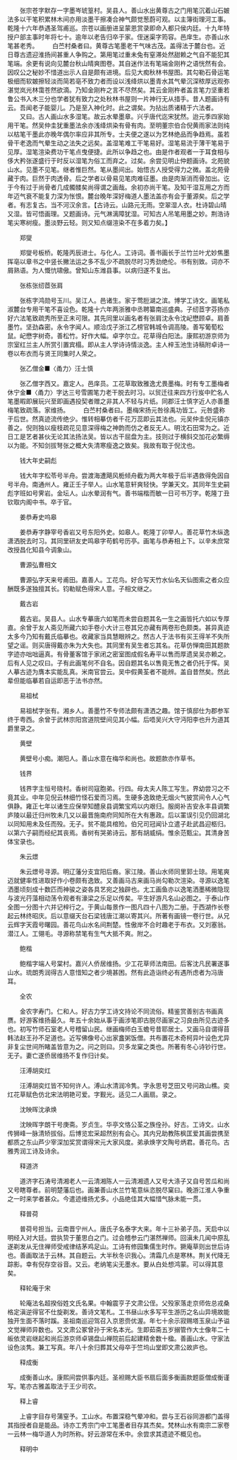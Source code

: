 <!-- { "loadSidebar": true } -->
　　张宗苍字默存一字墨岑琥篁村。吴县人。善山水出黄尊古之门用笔沉着山石皴法多以干笔积累林木间亦用淡墨干擦凑合神气颇觉葱蔚可观。以主簿街理河工事。乾隆十六年恭遇圣驾甫巡。宗苍以画册进呈蒙恩赏录即命入都只侯内廷。十九年特授户部主事时年将七十。逾年以老告归卒于家。侄迷渠字筠容。邑庠生。亦善山水笔甚老秀。
　　白苎村桑者曰。黄尊古笔墨老干气味古茂。盖得法于麓台也。近日尊古遗迎淮扬间甚重人争购之。第用笔过重未兔有窒滞处然甜赖之气自不能犯其笔端。余更有说向见麓台秋山晴爽图卷。其自迷作法有笔端金刚杵之语恍然有会。因叹公之秘妙不惜道出示人自是颇有进境。后见大痴秋林书屋图。其勾勒石骨运笔极细而软皴擦轻淡而简若亳不致力者而设以浅绛烘以墨青水其气晕沉深秾厚远观弥湛觉岚光林霭苍然欲滴。乃知金刚杵之言不尽然矣。其云金刚杵者盖言笔力坚重若鲁公书入木三分也学者犹有致力之处秋林书屋则一片神行无从措手。昔人题画诗有云。吾闻老子能婴儿。乃是至入神化时。此之谓矣。为拈出质诸精于六法者。
　　又曰。古人画山水多湿笔。故云水晕墨章。兴乎唐代迄宋犹然。迨元季四家始用干笔。然吴仲圭犹重墨法余亦浅绛烘染有骨有肉。至明董宗伯合倪黄雨家法则纯以枯笔干墨此亦晚年偶尔率应非其所专。士夫便之遂以为艺林绝品而争趋焉。虽若骨干老逸而气晕生动之法失之远矣。盖湿笔难工干笔易好。湿笔易流于薄干笔易于见厚。湿笔渲染费功干笔点曳便捷。此所以争趋之也。由是作者观者一于耳食相与侈大矜张遂盛行于时反以湿笔为俗工而弃之。过矣。余尝见明止仲题画诗。北苑貌山水。见墨不见笔。继者惟巨然。笔从墨间出。始悟古人授受得力之微。盖北苑骨藏于肉。巨然于肉透骨。后之学者以骨易见笔肉难征墨。由是肉渐消而骨加出。讫于今有过于尚骨者几成髑髅矣尚得谓之画哉。余初亦尚干笔。及知干湿互用之方而年迈气衰不能复力深为怅恨。麓台晚年深好梅道人墨法盖亦有会于董源矣。后之学者。有志复古。当不河汉余言。【古诗云。山路元无雨。空翠湿人衣。杜诗碧山晴又湿。皆可悟画理。又题画诗。元气淋漓障犹湿。可知古人吊笔用墨之妙。荆浩诗笔尖寒树瘦。墨淡野云轻。则又知点缀渲染不在多着力矣。】

　　郑燮

　　郑燮号板桥。乾隆丙辰进士。与化人。工诗词。善书画长于兰竹兰叶尤妙焦墨挥亳以章书之中竖长撇法运之多不乱少不疏脱尽时习秀劲绝伦。书有别致。词亦不屑熟语。为人慨忼啸傲。曾知山东潍县事。以病归遂不复出。

　　张栋张纫茝张肩

　　张栋字鸿勋号玉川。吴江人。邑诸生。家于莺脰湖之滨。博学工诗文。画笔私淑麓台专用干笔不喜设色。乾隆十六年两浙雅中丞聘纂南巡盛典。子纫茝字芬扬亦好六法笔致疏秀所至正未可限。其先同里以画名者有张肩沈永令沈屺懋顾卓。肩善墨竹。坚劲森密。永令字闻人。顺洽戊子浙江乙榜官韩城令调高陵。善写葡萄松鼠。屺懋字树奇。善松竹。好作大幅。卓字尔立。花草得白阳法。康熙初游京师为宗室红兰主人所赏引置宾榻。即从主人学诗诗情淡逸。主人梓玉池生诗稿附卓诗一卷以布衣而与贤王同集时人荣之。

　　张乙僧金■〈甬力〉汪士慎

　　张乙僧字西又。嘉定人。邑庠员。工花草取致雅逸尤畏墨梅。时有专工墨梅者休宁金■〈甬力〉字达三号雪圃笔力老干脱去时习。以贸迁往来四方行岌中贮名人笔墨暇即展玩兴至即画遇投契者赠之非其人不轻与片纸。同郡汪士慎字近人亦善墨梅笔致疏落。家维扬。
　　白苎村桑者曰。墨梅宋扬元咎徐禹功皆工。元咎盛称于后世。然真迹流传绝少。惟转相摹仿者千花万蕊即云其法也。元吴仲圭倪元镇亦善之。倪则独以瘦枝疏花见意深得梅之神韵而仿之者反无人。明沈石田常为之。近日工是艺者甚伙无论其法扬法吴。皆以古干屈盘为主。技则过于横斜交加花必繁缛以为能。不知剑拔弩张之概大失清寒瘦逸之致矣。我故有取于倪沈也。

　　钱大年史嗣彪

　　钱大年字松苓号半舟。尝渡海遭飓风栀倾舟截为两大年极于后半遇救得免因自号半舟。南通州人。雍正壬子举人。山水笔意轩爽轻快。学兼天文。其同年生史嗣彪字班如号霁岩。金坛人。山水晕润有气。善书端楷而敏一日可书万字。乾隆丁丑钦取内阁中书。卒于官。

　　姜恭寿史呜皋

　　姜恭寿字静宰号香岩又号东阳外史。如皋人。乾隆丁卯举人。善花草竹木纵逸潇洒脱去时习。其同里研友史鸣皋字苟鹤号历亭。画笔与恭寿相上下。以辛未庶常改授昌化知县今调象山。

　　曹源弘曹相文

　　曹源弘字天来号甫田。嘉善人。工花鸟。好合写天竹水仙名天仙图索之者众应酬既多遂独擅其长。钧勒赋色得宋人意。子相文继之。

　　戴古岩

　　戴古岩。吴县人。山水专摹唐六如笔而未尝自题其名一生之画皆托六如以专厚直。余曾于友人斋见所藏六如手卷小大计三卷其兄亦藏有两卷形色颇类。甚异真迹太多今乃知有戴氏临摹也。收藏家当具慧眼辨之。然古人于法书有买王得羊不失所望之谣。则买唐得戴亦朱为大失也。其同里有吴生者忘其名。花草仿惮南田其题款字迹亦咄咄逼真。有骨董客馆于家闭之密室图成假名寿平以售而厚遗吴吴亦赖之。后有人见之叹曰。子有此画笔何不自名。因自题其名以售竟无售之者仍托于恽。吴人摹古迹为膺本实能乱真。米南官尝云。吴中假黄荃者不能辨。盖自昔然矣。然此辈但能临摹若自运即恶于法书亦然。

　　易祖栻

　　易祖栻字张有。湘乡人。善墨竹不专师法颇有潇洒之趣。馆于慎邸仕为郡参军终于粤西。余曾于武林宗阳宫道院壁间见其小幅。后唔吴兴大守沔阳李也升为道其爵里录之。

　　黄壁

　　黄壁号小痴。潮阳人。善山水意在梅华和尚也。故题款亦作草书。

　　钱界

　　钱界字主恒号晓村。香树司寇胞弟。行四。母太夫人陈工写生。界幼尝习之不竟其业。中年见倪云林细竹怪石爱而习焉。生硬多逸致绝无烟火气披赏间令人心气俱静。雍正七年以诸生应保举知醴泉县调繁宝鸡以内艰归。服阕补吉安永丰县调繁庐陵以最迁归州牧未几又以最晋施南府同知所在大有惠政。后以罣误引见仍回湖北以同知用未及任而殁。无子。贫不能具棺殓。伯兄司冠闻讣立遣子赴武昌迎柩归。以第六子嗣而经纪其丧焉。香树有哭弟诗云。那有胡威绢。惟余范甄尘。其清身苦体宝录也。

　　朱云燝

　　朱云燝号寻源。明辽藩分支宜阳后裔。家江陵。善山水师同里郭士琼。用笔爽迈就健率性进取好作小卷颇有逸致。又善画马古来画马尚勾勒次渲染。寻源以逸笔洒墨顷刻成十数匹而神骏之姿各具艺宛之独辟也。尢工画鱼亦以逸笔洒墨稀微隐现与波光荇藻相动荡令观者有濠梁之乐足以传矣。平生好游凡名山必图之。于泰山作全图一分图十六并记梓行之。于黄山每景作一图凡四十八图为二册。于西湖作长卷起云林终昭庆。后以意缀天台石梁钱唐江潮以寄其兴。所著有画镜一卷行世。从兄云辉字天霞号曙园。善花鸟山水名间荆楚。性傲岸不合时趣老于布衣。又刘塞翁。潜江人。工翎毛。寻源称禁笔有生气大抵不爽。附之。

　　鲍楷

　　鲍楷字端人号棠村。嘉兴人侨居维扬。少工花草师法南田。后客沈凡民署遂事山水。琉朗秀润得古人意惜知之者少境甚困。然有此造诣终必有遇所虑者为冯唐耳。

　　全农

　　金农字寿门。仁和人。好古力学工诗文持论不同流俗。精鉴赏善别古书画真赝。好游客维扬最久。年五十余始从事于画涉笔即古脱尽画家之习良由所见古迹多也。初写竹师石室老人号稽留山民。继画梅师白玉蟾号昔耶居士。又画马自谓得苜韩法赵王孙不足道也。近写佛像号心出家盫粥饭僧。共布置花木奇柯异叶设色尤异非复尘世间所睹盖皆意为之。问之则曰。贝多龙窠之类也。所著有冬心诗钞行世。无子。妻亡遂侨居维扬不复作归计矣。

　　汪溥胡奕灴

　　汪溥胡奕灴皆不知何许人。溥山水清润冷隽。字永思号芝田又号问政山樵。奕灴花草赋色仿北宋法明艳可爱。字觐光。适见二人画扇。录之。

　　沈映晖沈承焕

　　沈映晖字朗干号庚斋。岁贞生。华亭文恪公荃之族佺孙。好古。工诗文。山水传狮峰一脉清矫拔俗。后博览宏采超然别有会心。其内兄助教陈枫匡爱其画尝携至都质之东山芦少宰深加奖赏谓得宋元大家风度。弟承焕字文陶号炳君。善花鸟。古雅秀润工诗及诗余。

　　释道济

　　道济字石涛号清湘老人一云清湘陈人一云清湘遗人又号大涤子又自号苦瓜和尚又号瞎尊者。前明楚藩后也。画兼善山水兰竹笔意纵恣脱尽窠曰。晚游江淮人争重之一时来学者甚众。今遣迹维扬尤多。小品绝佳其大幅惜气脉未能一贯。

　　释普荷

　　普荷号担当。云南晋宁州人。唐氏子名泰字大来。年十三补弟子员。天启中以明经入对大廷。尝执贽于董思白之门。过会稽参云门湛然禅师。回滇未几闻中原乱遂剃发从无住禅师受戒律结茅鸡足山。工诗有修园集儒生时作。獗庵草则出世后诗也。善画取法于云林。其自题云。大半秋冬识我心。清霜几点是寒林。荆关代降无踪影。幸有倪存空谷音。又云。老纳笔尖无墨水。要从白处想鸿蒙。可以得其意矣。

　　释轮庵于宋

　　轮庵法名超揆俗姓文氏名果。中翰震亨子文肃公侄。父殁家落走京师佐总戎桑格定滇逆得官不仕旋剃发。善诗文笔札。工书昼山水多写平生游历之名山异境故能独开生面不落时蹊。圣祖南巡迎驾召入京恩赍优渥。年七十余示寂赐塔玉泉山予谥文觉禅师异数也。又文肃公冢曾孙于宋名本光。生即茹斋五岁搦管作大士像年二十皈依灵岩继起和尚后游京师卓锡盘山禅院前后起建精舍数十楹。善画山水。守家法设色淡隽。兼工写真。年八十余归葬其父母卒于竺坞山堂即文肃公故庐也。

　　释成衡

　　成衡善山水。康熙间尝供事内廷。圣袒赐大臣书扇后面多衡画款题臣僧成衡谨写。笔亦古雅盖取法于王少司农。

　　释上睿

　　上睿字目存号蒲窒予。工山水。布置深稳气晕冲和。尝与王石谷同游都门盖得其指授者自是能品。诗亦工秀宗门中工笔墨者目存其杰矣。梵林山水有南宗二家卷一云林一梅华道人为时所称。好云游常在禾中。余尝求其遗迹不概见也。

　　释明中

